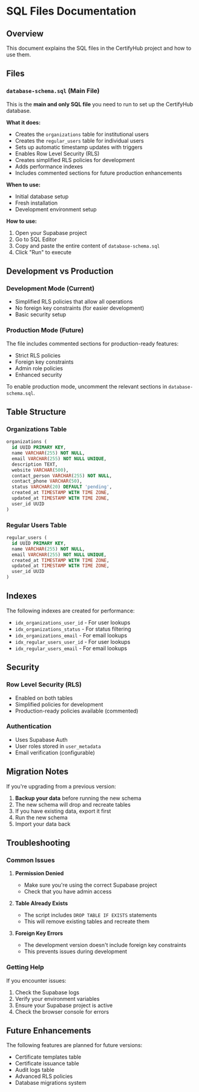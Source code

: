 # SQL Files Documentation

## Overview

This document explains the SQL files in the CertifyHub project and how to use them.

## Files

### `database-schema.sql` (Main File)

This is the **main and only SQL file** you need to run to set up the CertifyHub database.

**What it does:**
- Creates the `organizations` table for institutional users
- Creates the `regular_users` table for individual users
- Sets up automatic timestamp updates with triggers
- Enables Row Level Security (RLS)
- Creates simplified RLS policies for development
- Adds performance indexes
- Includes commented sections for future production enhancements

**When to use:**
- Initial database setup
- Fresh installation
- Development environment setup

**How to use:**
1. Open your Supabase project
2. Go to SQL Editor
3. Copy and paste the entire content of `database-schema.sql`
4. Click "Run" to execute

## Development vs Production

### Development Mode (Current)
- Simplified RLS policies that allow all operations
- No foreign key constraints (for easier development)
- Basic security setup

### Production Mode (Future)
The file includes commented sections for production-ready features:
- Strict RLS policies
- Foreign key constraints
- Admin role policies
- Enhanced security

To enable production mode, uncomment the relevant sections in `database-schema.sql`.

## Table Structure

### Organizations Table
```sql
organizations (
  id UUID PRIMARY KEY,
  name VARCHAR(255) NOT NULL,
  email VARCHAR(255) NOT NULL UNIQUE,
  description TEXT,
  website VARCHAR(500),
  contact_person VARCHAR(255) NOT NULL,
  contact_phone VARCHAR(50),
  status VARCHAR(20) DEFAULT 'pending',
  created_at TIMESTAMP WITH TIME ZONE,
  updated_at TIMESTAMP WITH TIME ZONE,
  user_id UUID
)
```

### Regular Users Table
```sql
regular_users (
  id UUID PRIMARY KEY,
  name VARCHAR(255) NOT NULL,
  email VARCHAR(255) NOT NULL UNIQUE,
  created_at TIMESTAMP WITH TIME ZONE,
  updated_at TIMESTAMP WITH TIME ZONE,
  user_id UUID
)
```

## Indexes

The following indexes are created for performance:
- `idx_organizations_user_id` - For user lookups
- `idx_organizations_status` - For status filtering
- `idx_organizations_email` - For email lookups
- `idx_regular_users_user_id` - For user lookups
- `idx_regular_users_email` - For email lookups

## Security

### Row Level Security (RLS)
- Enabled on both tables
- Simplified policies for development
- Production-ready policies available (commented)

### Authentication
- Uses Supabase Auth
- User roles stored in `user_metadata`
- Email verification (configurable)

## Migration Notes

If you're upgrading from a previous version:

1. **Backup your data** before running the new schema
2. The new schema will drop and recreate tables
3. If you have existing data, export it first
4. Run the new schema
5. Import your data back

## Troubleshooting

### Common Issues

1. **Permission Denied**
   - Make sure you're using the correct Supabase project
   - Check that you have admin access

2. **Table Already Exists**
   - The script includes `DROP TABLE IF EXISTS` statements
   - This will remove existing tables and recreate them

3. **Foreign Key Errors**
   - The development version doesn't include foreign key constraints
   - This prevents issues during development

### Getting Help

If you encounter issues:
1. Check the Supabase logs
2. Verify your environment variables
3. Ensure your Supabase project is active
4. Check the browser console for errors

## Future Enhancements

The following features are planned for future versions:
- Certificate templates table
- Certificate issuance table
- Audit logs table
- Advanced RLS policies
- Database migrations system 